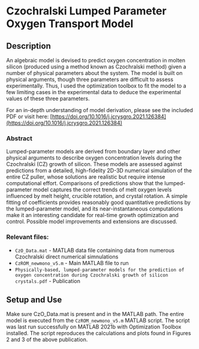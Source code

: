 # Czochralski Lumped Parameter Oxygen Transport Model

## Description

An algebraic model is devised to predict oxygen concentration in molten silicon (produced using a method known as Czochralski method) given a number of physical parameters about the system.  The model is built on physical arguments, though three parameters are difficult to assess experimentally.  Thus, I used the optimization toolbox to fit the model to a few limiting cases in the experimental data to deduce the experimental values of these three parameters.

For an in-depth understanding of model derivation, please see the included PDF or visit here: [https://doi.org/10.1016/j.jcrysgro.2021.126384](https://doi.org/10.1016/j.jcrysgro.2021.126384)

### Abstract

Lumped-parameter models are derived from boundary layer and other physical arguments to describe oxygen concentration levels during the Czochralski (CZ) growth of silicon. These models are assessed against predictions from a detailed, high-fidelity 2D-3D numerical simulation of the entire CZ puller, whose solutions are realistic but require intense computational effort. Comparisons of predictions show that the lumped-parameter model captures the correct trends of melt oxygen levels influenced by melt height, crucible rotation, and crystal rotation. A simple fitting of coefficients provides reasonably good quantitative predictions by the lumped-parameter model, and its near-instantaneous computations make it an interesting candidate for real-time growth optimization and control. Possible model improvements and extensions are discussed.

### Relevant files:
- `CzO_Data.mat` - MATLAB data file containing data from numerous Czochralski direct numerical simnulations
- `CzROM_newmono_v5.m` - Main MATLAB file to run
- `Physically-based, lumped-parameter models for the prediction of oxygen concentration during Czochralski growth of silicon crystals.pdf` - Publication 

## Setup and Use

Make sure CzO_Data.mat is present and in the MATLAB path.  The entire model is executed from the `CzROM_newmono_v5.m` MATLAB script.  The script was last run successfully on MATLAB 2021b with Optimization Toolbox installed.  The script reproduces the calculations and plots found in Figures 2 and 3 of the above publication.